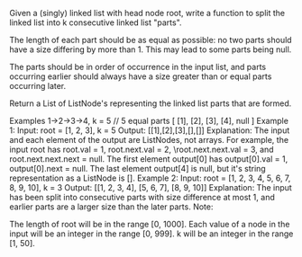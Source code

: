 Given a (singly) linked list with head node root, write a function to split the linked list into k consecutive linked list "parts".

The length of each part should be as equal as possible: no two parts should have a size differing by more than 1. This may lead to some parts being null.

The parts should be in order of occurrence in the input list, and parts occurring earlier should always have a size greater than or equal parts occurring later.

Return a List of ListNode's representing the linked list parts that are formed.

Examples 1->2->3->4, k = 5 // 5 equal parts [ [1], [2], [3], [4], null ]
Example 1:
Input:
root = [1, 2, 3], k = 5
Output: [[1],[2],[3],[],[]]
Explanation:
The input and each element of the output are ListNodes, not arrays.
For example, the input root has root.val = 1, root.next.val = 2, \root.next.next.val = 3, and root.next.next.next = null.
The first element output[0] has output[0].val = 1, output[0].next = null.
The last element output[4] is null, but it's string representation as a ListNode is [].
Example 2:
Input: 
root = [1, 2, 3, 4, 5, 6, 7, 8, 9, 10], k = 3
Output: [[1, 2, 3, 4], [5, 6, 7], [8, 9, 10]]
Explanation:
The input has been split into consecutive parts with size difference at most 1, and earlier parts are a larger size than the later parts.
Note:

The length of root will be in the range [0, 1000].
Each value of a node in the input will be an integer in the range [0, 999].
k will be an integer in the range [1, 50].
